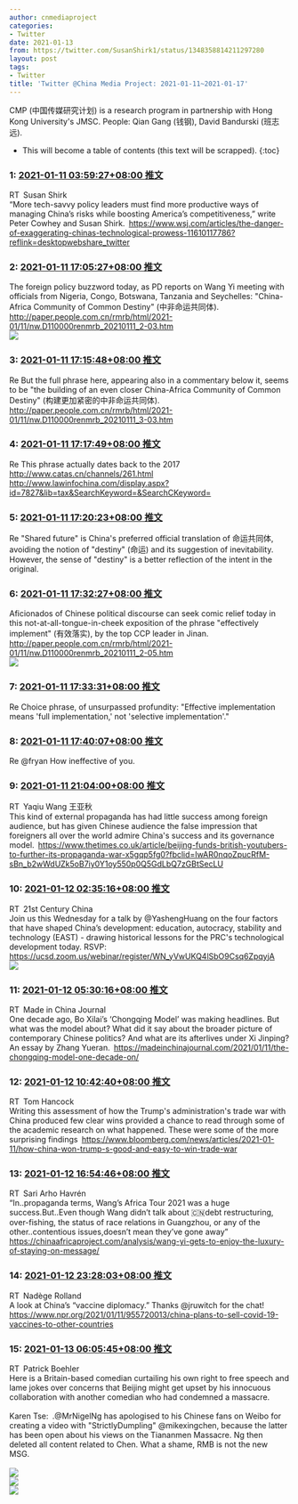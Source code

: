 ```yaml
---
author: cnmediaproject
categories:
- Twitter
date: 2021-01-13
from: https://twitter.com/SusanShirk1/status/1348358814211297280
layout: post
tags:
- Twitter
title: 'Twitter @China Media Project: 2021-01-11~2021-01-17'
---
```


CMP (中国传媒研究计划) is a research program in partnership with Hong Kong University's JMSC. People: Qian Gang (钱钢), David Bandurski (班志远). 

* This will become a table of contents (this text will be scrapped).
{:toc}

### 1: [2021-01-11 03:59:27+08:00 推文](https://twitter.com/SusanShirk1/status/1348358814211297280)

RT Susan Shirk<br>“More tech-savvy policy leaders must find more productive ways of managing China’s risks while boosting America’s competitiveness,” write Peter Cowhey and Susan Shirk. <a href="https://www.wsj.com/articles/the-danger-of-exaggerating-chinas-technological-prowess-11610117786?reflink=desktopwebshare_twitter" target="_blank" rel="noopener noreferrer">https://www.wsj.com/articles/the-danger-of-exaggerating-chinas-technological-prowess-11610117786?reflink=desktopwebshare_twitter</a>

### 2: [2021-01-11 17:05:27+08:00 推文](https://twitter.com/cnmediaproject/status/1348556619886567424)

The foreign policy buzzword today, as PD reports on Wang Yi meeting with officials from Nigeria, Congo, Botswana, Tanzania and Seychelles: "China-Africa Community of Common Destiny" (中非命运共同体). <a href="http://paper.people.com.cn/rmrb/html/2021-01/11/nw.D110000renmrb_20210111_2-03.htm" target="_blank" rel="noopener noreferrer">http://paper.people.com.cn/rmrb/html/2021-01/11/nw.D110000renmrb_20210111_2-03.htm</a><br><img style src="https://pbs.twimg.com/media/ErcJCL3XIAIAgqR?format=jpg&name=orig" referrerpolicy="no-referrer">

### 3: [2021-01-11 17:15:48+08:00 推文](https://twitter.com/cnmediaproject/status/1348559224079605761)

Re But the full phrase here, appearing also in a commentary below it, seems to be "the building of an even closer China-Africa Community of Common Destiny" (构建更加紧密的中非命运共同体). <a href="http://paper.people.com.cn/rmrb/html/2021-01/11/nw.D110000renmrb_20210111_3-03.htm" target="_blank" rel="noopener noreferrer">http://paper.people.com.cn/rmrb/html/2021-01/11/nw.D110000renmrb_20210111_3-03.htm</a>

### 4: [2021-01-11 17:17:49+08:00 推文](https://twitter.com/cnmediaproject/status/1348559731753955328)

Re This phrase actually dates back to the 2017 <a href="http://www.catas.cn/channels/261.html" target="_blank" rel="noopener noreferrer">http://www.catas.cn/channels/261.html</a> <a href="http://www.lawinfochina.com/display.aspx?id=7827&lib=tax&SearchKeyword=&SearchCKeyword=" target="_blank" rel="noopener noreferrer">http://www.lawinfochina.com/display.aspx?id=7827&lib=tax&SearchKeyword=&SearchCKeyword=</a>

### 5: [2021-01-11 17:20:23+08:00 推文](https://twitter.com/cnmediaproject/status/1348560378385608710)

Re "Shared future" is China's preferred official translation of 命运共同体, avoiding the notion of "destiny" (命运) and its suggestion of inevitability. However, the sense of "destiny" is a better reflection of the intent in the original.

### 6: [2021-01-11 17:32:27+08:00 推文](https://twitter.com/cnmediaproject/status/1348563413170053121)

Aficionados of Chinese political discourse can seek comic relief today in this not-at-all-tongue-in-cheek exposition of the phrase "effectively implement" (有效落实), by the top CCP leader in Jinan. <a href="http://paper.people.com.cn/rmrb/html/2021-01/11/nw.D110000renmrb_20210111_2-05.htm" target="_blank" rel="noopener noreferrer">http://paper.people.com.cn/rmrb/html/2021-01/11/nw.D110000renmrb_20210111_2-05.htm</a><br><img style src="https://pbs.twimg.com/media/ErcPP7CXEAIfCbL?format=jpg&name=orig" referrerpolicy="no-referrer">

### 7: [2021-01-11 17:33:31+08:00 推文](https://twitter.com/cnmediaproject/status/1348563682469572609)

Re Choice phrase, of unsurpassed profundity: "Effective implementation means 'full implementation,' not 'selective implementation'."

### 8: [2021-01-11 17:40:07+08:00 推文](https://twitter.com/cnmediaproject/status/1348565340855349249)

Re @fryan How ineffective of you.

### 9: [2021-01-11 21:04:00+08:00 推文](https://twitter.com/Yaqiu/status/1348616651005190147)

RT Yaqiu Wang 王亚秋<br>This kind of external propaganda has had little success among foreign audience, but has given Chinese audience the false impression that foreigners all over the world admire China's success and its governance model. <a href="https://www.thetimes.co.uk/article/beijing-funds-british-youtubers-to-further-its-propaganda-war-x5gqp5fg0?fbclid=IwAR0nqoZpucRfM-sBn_b2wWdUZk5oB7iy0Y1oy550p0Q5GdLbQ7zGBtSecLU" target="_blank" rel="noopener noreferrer">https://www.thetimes.co.uk/article/beijing-funds-british-youtubers-to-further-its-propaganda-war-x5gqp5fg0?fbclid=IwAR0nqoZpucRfM-sBn_b2wWdUZk5oB7iy0Y1oy550p0Q5GdLbQ7zGBtSecLU</a>

### 10: [2021-01-12 02:35:16+08:00 推文](https://twitter.com/21CenturyChina/status/1348700017930878976)

RT 21st Century China<br>Join us this Wednesday for a talk by @YashengHuang on the four factors that have shaped China’s development: education, autocracy, stability and technology (EAST) - drawing historical lessons for the PRC's technological development today. RSVP: <a href="https://ucsd.zoom.us/webinar/register/WN_yVwUKQ4lSbO9Csq6ZpqyjA" target="_blank" rel="noopener noreferrer">https://ucsd.zoom.us/webinar/register/WN_yVwUKQ4lSbO9Csq6ZpqyjA</a><br><img style src="https://pbs.twimg.com/media/EreKZm2VQAMX2SV?format=jpg&name=orig" referrerpolicy="no-referrer">

### 11: [2021-01-12 05:30:16+08:00 推文](https://twitter.com/MIC_Journal/status/1348744055858089986)

RT Made in China Journal<br>One decade ago, Bo Xilai’s ‘Chongqing Model’ was making headlines. But what was the model about? What did it say about the broader picture of contemporary Chinese politics? And what are its afterlives under Xi Jinping? An essay by Zhang Yueran. <a href="https://madeinchinajournal.com/2021/01/11/the-chongqing-model-one-decade-on/" target="_blank" rel="noopener noreferrer">https://madeinchinajournal.com/2021/01/11/the-chongqing-model-one-decade-on/</a>

### 12: [2021-01-12 10:42:40+08:00 推文](https://twitter.com/hancocktom/status/1348822675154640899)

RT Tom Hancock<br>Writing this assessment of how the Trump's administration's trade war with China produced few clear wins provided a chance to read through some of the academic research on what happened. These were some of the more surprising findings <a href="https://www.bloomberg.com/news/articles/2021-01-11/how-china-won-trump-s-good-and-easy-to-win-trade-war" target="_blank" rel="noopener noreferrer">https://www.bloomberg.com/news/articles/2021-01-11/how-china-won-trump-s-good-and-easy-to-win-trade-war</a>

### 13: [2021-01-12 16:54:46+08:00 推文](https://twitter.com/SariArhoHavren/status/1348916316292395009)

RT Sari Arho Havrén<br>“In..propaganda terms, Wang’s Africa Tour 2021 was a huge success.But..Even though Wang didn’t talk about 🇨🇳debt restructuring, over-fishing, the status of race relations in Guangzhou, or any of the other..contentious issues,doesn’t mean they’ve gone away” <a href="https://chinaafricaproject.com/analysis/wang-yi-gets-to-enjoy-the-luxury-of-staying-on-message/" target="_blank" rel="noopener noreferrer">https://chinaafricaproject.com/analysis/wang-yi-gets-to-enjoy-the-luxury-of-staying-on-message/</a>

### 14: [2021-01-12 23:28:03+08:00 推文](https://twitter.com/RollandNadege/status/1349015291527901189)

RT Nadège Rolland<br>A look at China’s “vaccine diplomacy.” Thanks @jruwitch for the chat! <a href="https://www.npr.org/2021/01/11/955720013/china-plans-to-sell-covid-19-vaccines-to-other-countries" target="_blank" rel="noopener noreferrer">https://www.npr.org/2021/01/11/955720013/china-plans-to-sell-covid-19-vaccines-to-other-countries</a>

### 15: [2021-01-13 06:05:45+08:00 推文](https://twitter.com/mrbaopanrui/status/1349115375837995008)

RT Patrick Boehler<br>Here is a Britain-based comedian curtailing his own right to free speech and lame jokes over concerns that Beijing might get upset by his innocuous collaboration with another comedian who had condemned a massacre.<br><br>Karen Tse: .@MrNigelNg has apologised to his Chinese fans on Weibo for creating a video with "StrictlyDumpling" @mikexingchen, because the latter has been open about his views on the Tiananmen Massacre. Ng then deleted all content related to Chen. What a shame, RMB is not the new MSG.<br><br><img style src="https://pbs.twimg.com/media/EriyTYDXEAMLmEq?format=jpg&name=orig" referrerpolicy="no-referrer"><br><img style src="https://pbs.twimg.com/media/EriyUtCWMAMsLEO?format=jpg&name=orig" referrerpolicy="no-referrer"><br><img style src="https://pbs.twimg.com/media/Eriy7vAVkAEkgOK?format=jpg&name=orig" referrerpolicy="no-referrer">

